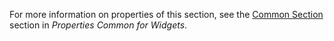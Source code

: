 For more information on properties of this section, see the [Common Section](common-widget-properties#common-properties) section in *Properties Common for Widgets*. 
